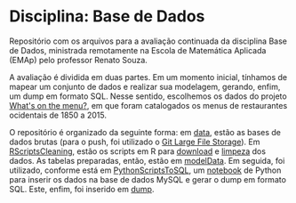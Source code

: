 # Disciplina: Base de Dados
Repositório com os arquivos para a avaliação continuada da disciplina Base de Dados, ministrada remotamente na Escola de Matemática Aplicada (EMAp) pelo professor Renato Souza. 

A avaliação é dividida em duas partes. Em um momento inicial, tínhamos de mapear um conjunto de dados e realizar sua modelagem, gerando, enfim, um dump em formato SQL. Nesse sentido, escolhemos os dados do projeto [What's on the menu?](https://data.world/data-society/discover-the-menu), em que foram catalogados os menus de restaurantes ocidentais de 1850 a 2015. 


O repositório é organizado da seguinte forma: em [data](https://github.com/tdsh-ux/dataBases/tree/master/data), estão as bases de dados brutas (para o push, foi utilizado o [Git Large File Storage](https://git-lfs.github.com/)). Em [RScriptsCleaning](https://github.com/tdsh-ux/dataBases/tree/master/RScriptsCleaning), estão os scripts em R para [download](https://github.com/tdsh-ux/dataBases/blob/master/RScriptsCleaning/dishScript.R) e [limpeza](https://github.com/tdsh-ux/dataBases/blob/master/RScriptsCleaning/menuScript.R) dos dados. As tabelas preparadas, então, estão em [modelData](https://github.com/tdsh-ux/dataBases/tree/master/modelData). Em seguida, foi utilizado, conforme está em [PythonScriptsToSQL](https://github.com/tdsh-ux/dataBases/tree/master/PythonScriptsToSQL), um [notebook](https://github.com/tdsh-ux/dataBases/blob/master/PythonScriptsToSQL/dumpScript.ipynb) de Python para inserir os dados na base de dados MySQL e gerar o dump em formato SQL. Este, enfim, foi inserido em [dump](https://github.com/tdsh-ux/dataBases/blob/master/PythonScriptsToSQL/dumpScript.ipynb). 


